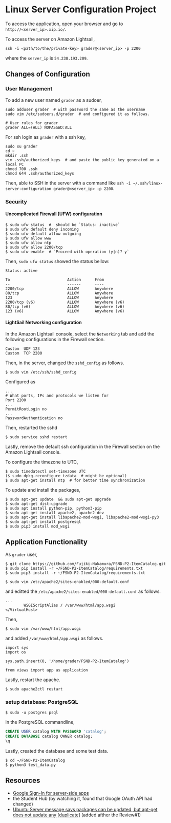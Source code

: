 # Linux Server Configuration Project
To access the application, open your browser and go to `http://<server_ip>.xip.io/`.

To access the server on Amazon Lightsail,
```
ssh -i <path/to/the/private-key> grader@<server_ip> -p 2200
```
where the `server_ip` is `54.238.193.209`.

## Changes of Configuration
### User Management
To add a new user named `grader` as a sudoer,
```
sudo adduser grader  # with password the same as the username
sudo vim /etc/sudoers.d/grader  # and configured it as follows.
```
```
# User rules for grader
grader ALL=(ALL) NOPASSWD:ALL
```
For ssh login as `grader` with a ssh key,
```
sudo su grader
cd ~
mkdir .ssh
vim .ssh/authorized_keys  # and paste the public key generated on a local PC
chmod 700 .ssh
chmod 644 .ssh/authorized_keys
```
Then, able to SSH in the server with a command like `ssh -i ~/.ssh/linux-server-configuration grader@<server_ip> -p 2200`.

### Security
#### Uncomplicated Firewall (UFW) configuration
```
$ sudo ufw status  #  should be `Status: inactive`
$ sudo ufw default deny incoming
$ sudo ufw default allow outgoing
$ sudo ufw allow www
$ sudo ufw allow ntp
$ sudo ufw allow 2200/tcp
$ sudo ufw enable  # `Proceed with operation (y|n)? y`
```

Then, `sudo ufw status` showed the status bellow:

```
Status: active

To                         Action      From
--                         ------      ----
2200/tcp                   ALLOW       Anywhere
80/tcp                     ALLOW       Anywhere
123                        ALLOW       Anywhere
2200/tcp (v6)              ALLOW       Anywhere (v6)
80/tcp (v6)                ALLOW       Anywhere (v6)
123 (v6)                   ALLOW       Anywhere (v6)
```

#### LightSail Networking configuration
In the Amazon Lightsail console, select the `Networking` tab and add the following configurations in the Firewall section.
```
Custom  UDP 123
Custom  TCP 2200
```
Then, in the server, changed the `sshd_config` as follows.
```
$ sudo vim /etc/ssh/sshd_config
```
Configured as
```
...
# What ports, IPs and protocols we listen for
Port 2200
...
PermitRootLogin no
...
PasswordAuthentication no
```
Then, restarted the sshd
```
$ sudo service sshd restart
```

Lastly, remove the default ssh configuration in the Firewall section on the Amazon Lightsail console.

To configure the timezone to UTC,
```
$ sudo timedatectl set-timezone UTC
($ sudo dpkg-reconfigure tzdata  # might be optional)
$ sudo apt-get install ntp  # for better time synchronization
```

To update and install the packages,
```
$ sudo apt-get update  && sudo apt-get upgrade
$ sudo apt-get dist-upgrade
$ sudo apt install python-pip, python3-pip
$ sudo apt-get install apache2, apache2-dev
$ sudo apt-get install libapache2-mod-wsgi, libapache2-mod-wsgi-py3
$ sudo apt-get install postgresql
$ sudo pip3 install mod_wsgi
```

## Application Functionality
As `grader` user,
```
$ git clone https://github.com/Fujiki-Nakamura/FSND-P2-ItemCatalog.git
$ sudo pip install -r ~/FSND-P2-ItemCatalog/requirements.txt
$ sudo pip3 install -r ~/FSND-P2-ItemCatalog/requirements.txt
```
```
$ sudo vim /etc/apache2/sites-enabled/000-default.conf
```
and editted the `/etc/apache2/sites-enabled/000-default.conf` as follows.
```
...
        WSGIScriptAlias / /var/www/html/app.wsgi
</VirtualHost>
```
Then,
```
$ sudo vim /var/www/html/app.wsgi
```
and added `/var/www/html/app.wsgi` as follows.
```
import sys
import os

sys.path.insert(0, '/home/grader/FSND-P2-ItemCatalog')

from views import app as application
```
Lastly, restart the apache.
```
$ sudo apache2ctl restart
```

### setup database: PostgreSQL
```
$ sudo -u postgres psql
```
In the PostgreSQL commandline,
```sql
CREATE USER catalog WITH PASSWORD 'catalog';
CREATE DATABASE catalog OWNER catalog;
\q
```
Lastly, created the database and some test data.
```
$ cd ~/FSND-P2-ItemCatalog
$ python3 test_data.py
```

## Resources
- [Google Sign-In for server-side apps](https://developers.google.com/identity/sign-in/web/server-side-flow)
- the Student Hub (by watching it, found that Google OAuth API had changed)
- [Ubuntu Server message says packages can be updated, but apt-get does not update any [duplicate]](https://serverfault.com/questions/265410/ubuntu-server-message-says-packages-can-be-updated-but-apt-get-does-not-update) (added afther the Review#1)
